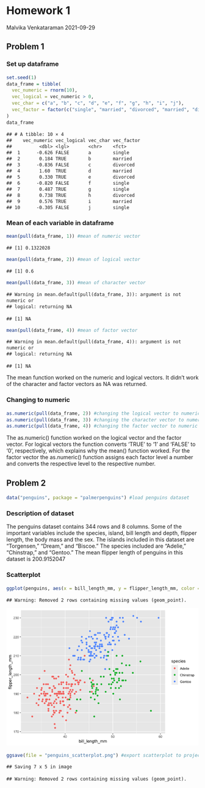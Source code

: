Homework 1
================
Malvika Venkataraman
2021-09-29

## Problem 1

### Set up dataframe

``` r
set.seed(1)
data_frame = tibble(
  vec_numeric = rnorm(10),
  vec_logical = vec_numeric > 0,
  vec_char = c("a", "b", "c", "d", "e", "f", "g", "h", "i", "j"),
  vec_factor = factor(c("single", "married", "divorced", "married", "divorced", "single", "single", "divorced", "married", "single"))
)
data_frame
```

    ## # A tibble: 10 × 4
    ##    vec_numeric vec_logical vec_char vec_factor
    ##          <dbl> <lgl>       <chr>    <fct>     
    ##  1      -0.626 FALSE       a        single    
    ##  2       0.184 TRUE        b        married   
    ##  3      -0.836 FALSE       c        divorced  
    ##  4       1.60  TRUE        d        married   
    ##  5       0.330 TRUE        e        divorced  
    ##  6      -0.820 FALSE       f        single    
    ##  7       0.487 TRUE        g        single    
    ##  8       0.738 TRUE        h        divorced  
    ##  9       0.576 TRUE        i        married   
    ## 10      -0.305 FALSE       j        single

### Mean of each variable in dataframe

``` r
mean(pull(data_frame, 1)) #mean of numeric vector
```

    ## [1] 0.1322028

``` r
mean(pull(data_frame, 2)) #mean of logical vector
```

    ## [1] 0.6

``` r
mean(pull(data_frame, 3)) #mean of character vector
```

    ## Warning in mean.default(pull(data_frame, 3)): argument is not numeric or
    ## logical: returning NA

    ## [1] NA

``` r
mean(pull(data_frame, 4)) #mean of factor vector
```

    ## Warning in mean.default(pull(data_frame, 4)): argument is not numeric or
    ## logical: returning NA

    ## [1] NA

The mean function worked on the numeric and logical vectors. It didn’t
work of the character and factor vectors as NA was returned.

### Changing to numeric

``` r
as.numeric(pull(data_frame, 2)) #changing the logical vector to numeric
as.numeric(pull(data_frame, 3)) #changing the character vector to numeric
as.numeric(pull(data_frame, 4)) #changing the factor vector to numeric
```

The as.numeric() function worked on the logical vector and the factor
vector. For logical vectors the function converts ‘TRUE’ to ‘1’ and
‘FALSE’ to ‘0’, respectively, which explains why the mean() function
worked. For the factor vector the as.numeric() function assigns each
factor level a number and converts the respective level to the
respective number.

## Problem 2

``` r
data("penguins", package = "palmerpenguins") #load penguins dataset
```

### Description of dataset

The penguins dataset contains 344 rows and 8 columns. Some of the
important variables include the species, island, bill length and depth,
flipper length, the body mass and the sex. The islands included in this
dataset are “Torgensen,” “Dream,” and “Biscoe.” The species included are
“Adelie,” “Chinstrap,” and “Gentoo.” The mean flipper length of penguins
in this dataset is 200.9152047

### Scatterplot

``` r
ggplot(penguins, aes(x = bill_length_mm, y = flipper_length_mm, color = species)) + geom_point()
```

    ## Warning: Removed 2 rows containing missing values (geom_point).

![](P8105-HW-1_files/figure-gfm/unnamed-chunk-7-1.png)<!-- -->

``` r
ggsave(file = "penguins_scatterplot.png") #export scatterplot to project directory
```

    ## Saving 7 x 5 in image

    ## Warning: Removed 2 rows containing missing values (geom_point).
